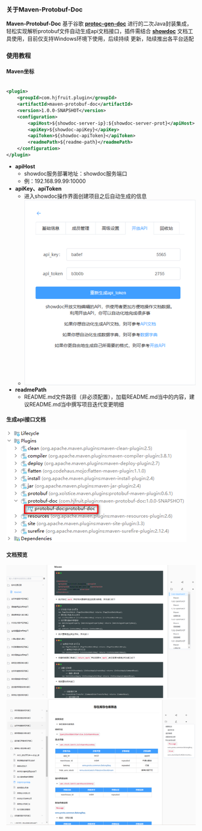 ### 关于Maven-Protobuf-Doc

**Maven-Protobuf-Doc**
基于谷歌 **[protoc-gen-doc](https://github.com/pseudomuto/protoc-gen-doc)**
进行的二次Java封装集成，轻松实现解析protobuf文件自动生成api文档接口，插件需结合 **[showdoc](https://www.showdoc.com.cn/)** 文档工具使用，目前仅支持Windows环境下使用，后续持续
更新，陆续推出各平台适配

### 使用教程

#### Maven坐标

```xml

<plugin>
    <groupId>com.hjfruit.plugin</groupId>
    <artifactId>maven-protobuf-doc</artifactId>
    <version>1.0.0-SNAPSHOT</version>
    <configuration>
        <apiHost>${showdoc-server-ip}:${showdoc-server-prot}</apiHost>
        <apiKey>${showdoc-apiKey}</apiKey>
        <apiToken>${showdoc-apiToken}</apiToken>
        <readmePath>${readme-path}</readmePath>
    </configuration>
</plugin>
```

- **apiHost**
    - showdoc服务部署地址：showdoc服务端口
    - 例：192.168.99.99:10000
- **apiKey、apiToken**
    - 进入showdoc操作界面创建项目之后自动生成的信息
    - ![img.png](images/img.png)
- **readmePath**
    - README.md文件路径（非必须配置），加载README.md当中的内容，建议README.md当中撰写项目迭代变更明细

#### 生成api接口文档

![img.png](images/img1.png)

#### 文档预览

![img.png](images/img2.png)
![img.png](images/img3.png)